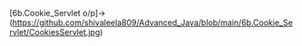 [6b.Cookie_Servlet o/p]->(https://github.com/shivaleela809/Advanced_Java/blob/main/6b.Cookie_Servlet/CookiesServlet.jpg)
